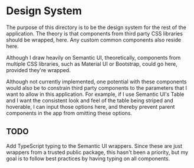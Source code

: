 # Design System

The purpose of this directory is to be the design system for the rest of the application.  The theory is that components from third party CSS libraries should be wrapped, here.  Any custom common components also reside here.

Although I draw heavily on Semantic UI, theoretically, components from multiple CSS libraries, such as Material UI or Bootstrap, could go here, provided they're wrapped.

Although not currently implemented, one potential with these components would also be to constrain third party components to the parameters that I want to allow in this application.  For example, if I use Semantic UI's Table and I want the consistent look and feel of the table being striped and hoverable, I can input those options here, and thereby prevent parent components in the app from omitting these options.

## TODO
Add TypeScript typing to the Semantic UI wrappers.  Since these are just wrappers from a trusted public package, this hasn't been a priority, but my goal is to follow best practices by having typing on all components.